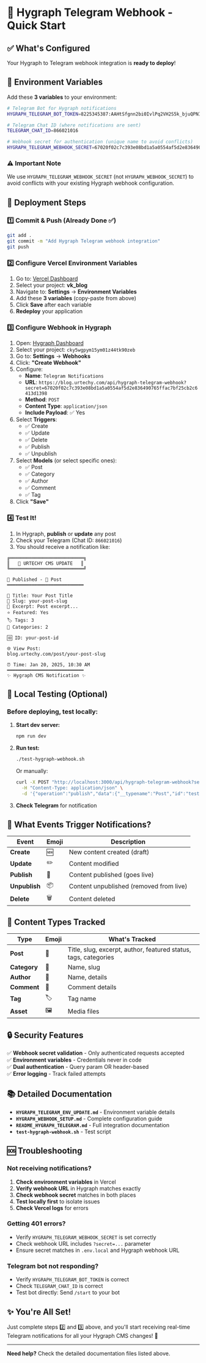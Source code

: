 # 🎯 Hygraph Telegram Webhook - Quick Start

## ✅ What's Configured

Your Hygraph to Telegram webhook integration is **ready to deploy**!

## 🔑 Environment Variables

Add these **3 variables** to your environment:

```bash
# Telegram Bot for Hygraph notifications
HYGRAPH_TELEGRAM_BOT_TOKEN=8225345387:AAHtSfgnn2bi0IvlPq2VH2S5k_bjuQPNIwQ

# Telegram Chat ID (where notifications are sent)
TELEGRAM_CHAT_ID=866021016

# Webhook secret for authentication (unique name to avoid conflicts)
HYGRAPH_TELEGRAM_WEBHOOK_SECRET=67020f02c7c393e08bd1a5a0554af5d2e836490765ffac7bf25cb2c6413d1398
```

### ⚠️ Important Note

We use `HYGRAPH_TELEGRAM_WEBHOOK_SECRET` (not `HYGRAPH_WEBHOOK_SECRET`) to avoid conflicts with your existing Hygraph webhook configuration.

## 🚀 Deployment Steps

### 1️⃣ Commit & Push (Already Done ✅)

```bash
git add .
git commit -m "Add Hygraph Telegram webhook integration"
git push
```

### 2️⃣ Configure Vercel Environment Variables

1. Go to: [Vercel Dashboard](https://vercel.com/dashboard)
2. Select your project: **vk_blog**
3. Navigate to: **Settings** → **Environment Variables**
4. Add these **3 variables** (copy-paste from above)
5. Click **Save** after each variable
6. **Redeploy** your application

### 3️⃣ Configure Webhook in Hygraph

1. Open: [Hygraph Dashboard](https://app.hygraph.com)
2. Select your project: `cky5wgpym15ym01z44tk90zeb`
3. Go to: **Settings** → **Webhooks**
4. Click: **"Create Webhook"**
5. Configure:
   - **Name**: `Telegram Notifications`
   - **URL**: `https://blog.urtechy.com/api/hygraph-telegram-webhook?secret=67020f02c7c393e08bd1a5a0554af5d2e836490765ffac7bf25cb2c6413d1398`
   - **Method**: `POST`
   - **Content Type**: `application/json`
   - **Include Payload**: ✅ Yes
6. Select **Triggers**:
   - ✅ Create
   - ✅ Update
   - ✅ Delete
   - ✅ Publish
   - ✅ Unpublish
7. Select **Models** (or select specific ones):
   - ✅ Post
   - ✅ Category
   - ✅ Author
   - ✅ Comment
   - ✅ Tag
8. Click **"Save"**

### 4️⃣ Test It!

1. In Hygraph, **publish** or **update** any post
2. Check your Telegram (Chat ID: `866021016`)
3. You should receive a notification like:

```
╔═══════════════════════════╗
║   🚀 URTECHY CMS UPDATE   ║
╚═══════════════════════════╝

🚀 Published - 📰 Post
━━━━━━━━━━━━━━━━━━━━━━━━━━━━

📌 Title: Your Post Title
🔗 Slug: your-post-slug
📄 Excerpt: Post excerpt...
⭐ Featured: Yes
🏷️ Tags: 3
📁 Categories: 2

🆔 ID: your-post-id

🌐 View Post:
blog.urtechy.com/post/your-post-slug

⏰ Time: Jan 20, 2025, 10:30 AM
━━━━━━━━━━━━━━━━━━━━━━━━━━━━
✨ Hygraph CMS Notification ✨
```

## 🧪 Local Testing (Optional)

### Before deploying, test locally:

1. **Start dev server:**

   ```bash
   npm run dev
   ```

2. **Run test:**

   ```bash
   ./test-hygraph-webhook.sh
   ```

   Or manually:

   ```bash
   curl -X POST "http://localhost:3000/api/hygraph-telegram-webhook?secret=67020f02c7c393e08bd1a5a0554af5d2e836490765ffac7bf25cb2c6413d1398" \
     -H "Content-Type: application/json" \
     -d '{"operation":"publish","data":{"__typename":"Post","id":"test-123","title":"Test Post","slug":"test-post"}}'
   ```

3. **Check Telegram** for notification

## 📱 What Events Trigger Notifications?

| Event         | Emoji | Description                             |
| ------------- | ----- | --------------------------------------- |
| **Create**    | 🆕    | New content created (draft)             |
| **Update**    | ✏️    | Content modified                        |
| **Publish**   | 🚀    | Content published (goes live)           |
| **Unpublish** | 📦    | Content unpublished (removed from live) |
| **Delete**    | 🗑️    | Content deleted                         |

## 🎨 Content Types Tracked

| Type         | Emoji | What's Tracked                                                  |
| ------------ | ----- | --------------------------------------------------------------- |
| **Post**     | 📰    | Title, slug, excerpt, author, featured status, tags, categories |
| **Category** | 📁    | Name, slug                                                      |
| **Author**   | 👤    | Name, details                                                   |
| **Comment**  | 💬    | Comment details                                                 |
| **Tag**      | 🏷️    | Tag name                                                        |
| **Asset**    | 🖼️    | Media files                                                     |

## 🔒 Security Features

✅ **Webhook secret validation** - Only authenticated requests accepted  
✅ **Environment variables** - Credentials never in code  
✅ **Dual authentication** - Query param OR header-based  
✅ **Error logging** - Track failed attempts

## 📚 Detailed Documentation

- **`HYGRAPH_TELEGRAM_ENV_UPDATE.md`** - Environment variable details
- **`HYGRAPH_WEBHOOK_SETUP.md`** - Complete configuration guide
- **`README_HYGRAPH_TELEGRAM.md`** - Full integration documentation
- **`test-hygraph-webhook.sh`** - Test script

## 🆘 Troubleshooting

### Not receiving notifications?

1. **Check environment variables** in Vercel
2. **Verify webhook URL** in Hygraph matches exactly
3. **Check webhook secret** matches in both places
4. **Test locally first** to isolate issues
5. **Check Vercel logs** for errors

### Getting 401 errors?

- Verify `HYGRAPH_TELEGRAM_WEBHOOK_SECRET` is set correctly
- Check webhook URL includes `?secret=...` parameter
- Ensure secret matches in `.env.local` and Hygraph webhook URL

### Telegram bot not responding?

- Verify `HYGRAPH_TELEGRAM_BOT_TOKEN` is correct
- Check `TELEGRAM_CHAT_ID` is correct
- Test bot directly: Send `/start` to your bot

## ✨ You're All Set!

Just complete steps 2️⃣ and 3️⃣ above, and you'll start receiving real-time Telegram notifications for all your Hygraph CMS changes! 🎉

---

**Need help?** Check the detailed documentation files listed above.
